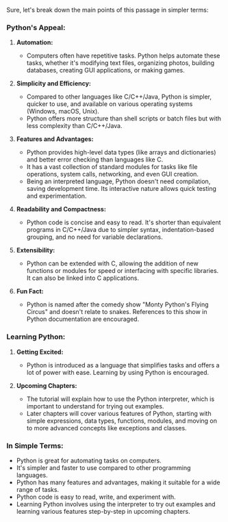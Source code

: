 Sure, let's break down the main points of this passage in simpler terms:

### Python's Appeal:

1. **Automation:**
   - Computers often have repetitive tasks. Python helps automate these tasks, whether it's modifying text files, organizing photos, building databases, creating GUI applications, or making games.

2. **Simplicity and Efficiency:**
   - Compared to other languages like C/C++/Java, Python is simpler, quicker to use, and available on various operating systems (Windows, macOS, Unix).
   - Python offers more structure than shell scripts or batch files but with less complexity than C/C++/Java.

3. **Features and Advantages:**
   - Python provides high-level data types (like arrays and dictionaries) and better error checking than languages like C.
   - It has a vast collection of standard modules for tasks like file operations, system calls, networking, and even GUI creation.
   - Being an interpreted language, Python doesn't need compilation, saving development time. Its interactive nature allows quick testing and experimentation.

4. **Readability and Compactness:**
   - Python code is concise and easy to read. It's shorter than equivalent programs in C/C++/Java due to simpler syntax, indentation-based grouping, and no need for variable declarations.

5. **Extensibility:**
   - Python can be extended with C, allowing the addition of new functions or modules for speed or interfacing with specific libraries. It can also be linked into C applications.

6. **Fun Fact:**
   - Python is named after the comedy show "Monty Python's Flying Circus" and doesn't relate to snakes. References to this show in Python documentation are encouraged.

### Learning Python:

1. **Getting Excited:**
   - Python is introduced as a language that simplifies tasks and offers a lot of power with ease. Learning by using Python is encouraged.

2. **Upcoming Chapters:**
   - The tutorial will explain how to use the Python interpreter, which is important to understand for trying out examples.
   - Later chapters will cover various features of Python, starting with simple expressions, data types, functions, modules, and moving on to more advanced concepts like exceptions and classes.

### In Simple Terms:

- Python is great for automating tasks on computers.
- It's simpler and faster to use compared to other programming languages.
- Python has many features and advantages, making it suitable for a wide range of tasks.
- Python code is easy to read, write, and experiment with.
- Learning Python involves using the interpreter to try out examples and learning various features step-by-step in upcoming chapters.
